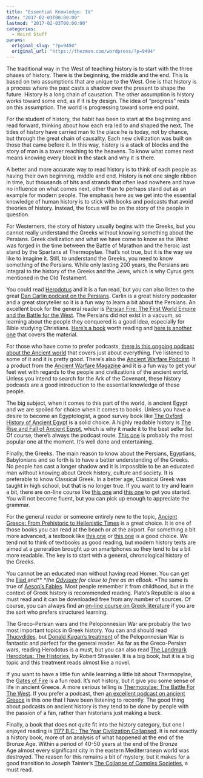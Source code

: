 ```yaml
---
title: "Essential Knowledge: IV"
date: "2017-02-03T00:00:00"
lastmod: "2017-02-03T00:00:00"
categories:
  - Weird Stuff
params:
  original_slug: "?p=9494"
  original_url: "https://thezman.com/wordpress/?p=9494"
---
```


The traditional way in the West of teaching history is to start with the
three phases of history. There is the beginning, the middle and the end.
This is based on two assumptions that are unique to the West. One is
that history is a process where the past casts a shadow over the present
to shape the future. History is a long chain of causation. The other
assumption is history works toward some end, as if it is by design. The
idea of “progress” rests on this assumption. The world is progressing
toward some end point.

For the student of history, the habit has been to start at the beginning
and read forward, thinking about how each era led to and shaped the
next. The tides of history have carried man to the place he is today,
not by chance, but through the great chain of causality. Each new
civilization was built on those that came before it. In this way,
history is a stack of blocks and the story of man is a tower reaching to
the heavens. To know what comes next means knowing every block in the
stack and why it is there.

A better and more accurate way to read history is to think of each
people as having their own beginning, middle and end. History is not one
single ribbon in time, but thousands of bits and strands that often lead
nowhere and have no influence on what comes next, other than to perhaps
stand out as an example for modern people. The emphasis here as we get
into the essential knowledge of human history is to stick with books and
podcasts that avoid theories of history. Instead, the focus will be on
the story of the people in question.

For Westerners, the story of history usually begins with the Greeks, but
you cannot really understand the Greeks without knowing something about
the Persians. Greek civilization and what we have come to know as the
West was forged in the time between the Battle of Marathon and the
heroic last stand by the Spartans at Thermopylae. That’s not true, but
it is the way we like to imagine it. Still, to understand the Greeks,
you need to know something of the Persians. While only lasting 200
years, the Persians are integral to the history of the Greeks and the
Jews, which is why Cyrus gets mentioned in the Old Testament.

You could read <a
href="https://www.amazon.com/Histories-Oxford-Worlds-Classics/dp/0199535663/ref=pd_sim_14_2?_encoding=UTF8&amp;psc=1&amp;refRID=4VHFSFGY9K23KGQ8SA6W"
target="_blank">Herodotus</a> and it is a fun read, but you can also
listen to the great
<a href="http://www.dancarlin.com/hardcore-history-56-kings-of-kings/"
target="_blank">Dan Carlin podcast on the Persians</a>. Carlin is a
great history podcaster and a great storyteller so it is a fun way to
learn a bit about the Persians. An excellent book for the general reader
is <a
href="https://www.amazon.com/Persian-Fire-First-Empire-Battle/dp/0307279480/ref=sr_1_3?s=books&amp;ie=UTF8&amp;qid=1485959688&amp;sr=1-3&amp;keywords=achaemenid+empire"
target="_blank">Persian Fire: The First World Empire and the Battle for
the West</a>. The Persians did not exist in a vacuum, so learning about
the people they conquered is a good idea, especially for Bible studying
Christians. <a
href="https://www.amazon.com/History-Ancient-Near-East-3000/dp/1405149116/ref=pd_sim_14_8?_encoding=UTF8&amp;psc=1&amp;refRID=2VWG324H6WXPV9Y3GZ5P"
target="_blank">Here’s a book</a> worth reading and <a
href="https://www.amazon.com/History-Babylonians-Assyrians-Stephen-Goodspeed/dp/1496183878/ref=sr_1_9?s=books&amp;ie=UTF8&amp;qid=1485872996&amp;sr=1-9&amp;keywords=mesopotamia"
target="_blank">here is another one</a> that covers the material.

For those who have come to prefer podcasts,
<a href="http://ancientworldpodcast.blogspot.com/" target="_blank">there
is this ongoing podcast about the Ancient world</a> that covers just
about everything. I’ve listened to some of it and it is pretty good.
There’s also the <a
href="https://itunes.apple.com/us/podcast/ancient-warfare-magazine/id274583068?mt=2"
target="_blank">Ancient Warfare Podcast</a>. It a product from the
<a href="https://www.karwansaraypublishers.com/pw/ancient-warfare/"
target="_blank">Ancient Warfare Magazine</a> and it is a fun way to get
your feet wet with regards to the people and civilizations of the
ancient world. Unless you intend to search for the Ark of the Covenant,
these history podcasts are a good introduction to the essential
knowledge of these people.

The big subject, when it comes to this part of the world, is ancient
Egypt and we are spoiled for choice when it comes to books. Unless you
have a desire to become an Egyptologist, a good survey book like <a
href="https://www.amazon.com/Oxford-History-Ancient-Egypt/dp/0192804588/ref=sr_1_5?s=books&amp;ie=UTF8&amp;qid=1486043756&amp;sr=1-5&amp;keywords=ancient+egypt"
target="_blank">The Oxford History of Ancient Egypt</a> is a solid
choice. A highly readable history is <a
href="https://www.amazon.com/Rise-Fall-Ancient-Egypt/dp/0553384902/ref=sr_1_3?s=books&amp;ie=UTF8&amp;qid=1486044132&amp;sr=1-3&amp;keywords=ancient+egypt"
target="_blank">The Rise and Fall of Ancient Egypt</a>, which is why it
made it to the best seller list. Of course, there’s always the podcast
route.
<a href="https://egyptianhistorypodcast.com/" target="_blank">This
one</a> is probably the most popular one at the moment. It’s well done
and entertaining.

Finally, the Greeks. The main reason to know about the Persians,
Egyptians, Babylonians and so forth is to have a better understanding of
the Greeks. No people has cast a longer shadow and it is impossible to
be an educated man without knowing about Greek history, culture and
society. It is preferable to know Classical Greek. In a better age,
Classical Greek was taught in high school, but that is no longer true.
If you want to try and learn a bit, there are on-line course like
<a href="http://www.ancientgreekonline.com/" target="_blank">this
one</a> and
<a href="https://lrc.la.utexas.edu/eieol/grkol/00" target="_blank">this
one</a> to get you started. You will not become fluent, but you can pick
up enough to appreciate the grammar.

For the general reader or someone entirely new to the topic, <a
href="https://www.amazon.com/Ancient-Greece-Prehistoric-Hellenistic-Second/dp/0300160054/ref=sr_1_1?s=books&amp;ie=UTF8&amp;qid=1486045290&amp;sr=1-1&amp;keywords=ancient+greece"
target="_blank">Ancient Greece: From Prehistoric to Hellenistic
Times</a> is a great choice. It is one of those books you can read at
the beach or at the airport. For something a bit more advanced, a
textbook like <a
href="https://www.amazon.com/History-Classical-Greek-World-478/dp/1405192860/ref=pd_bxgy_14_img_2?_encoding=UTF8&amp;psc=1&amp;refRID=H8ETBB749BWEA5N05SZ2"
target="_blank">this one</a> or <a
href="https://www.amazon.com/History-Hellenistic-World-Blackwell-Ancient/dp/0631233881/ref=pd_sim_14_6?_encoding=UTF8&amp;psc=1&amp;refRID=FNK7R2G0697YHENY8BC6"
target="_blank">this one</a> is a good choice. We tend not to think of
textbooks as good reading, but modern history texts are aimed at a
generation brought up on smartphones so they tend to be a bit more
readable. The key is to start with a general, chronological history of
the Greeks.

You cannot be an educated man without having read Homer. You can get the
<a
href="https://www.amazon.com/Iliad-Homer/dp/0140275363/ref=sr_1_1?ie=UTF8&amp;qid=1481863086&amp;sr=8-1&amp;keywords=iliad+fagles"
target="_blank">Iliad </a>and** **the <a
href="https://www.amazon.com/Odyssey-Homer/dp/0140268863/ref=sr_1_1?ie=UTF8&amp;qid=1481863179&amp;sr=8-1&amp;keywords=odyssey+fagles"
target="_blank">Odyssey</a> for close to free as an eBook.* *The same is
true of <a
href="https://www.amazon.com/Aesops-Fables-Oxford-Worlds-Classics/dp/0199540756/ref=sr_1_1?s=books&amp;ie=UTF8&amp;qid=1482006912&amp;sr=1-1&amp;keywords=aesop+oxford"
target="_blank">Aesop’s Fables</a>. Most people remember it from
childhood, but in the context of Greek history is recommended reading.
Plato’s Republic is also a must read and it can be downloaded free from
any number of sources. Of course, you can always find an <a
href="http://www.thegreatcourses.com/courses/masterpieces-of-ancient-greek-literature.html"
target="_blank">on-line course on Greek literature</a> if you are the
sort who prefers structured learning.

The Greco-Persian wars and the Peloponnesian War are probably the two
most important topics in Greek history. You can and should read <a
href="https://www.amazon.com/History-Peloponnesian-War-Thucydides/dp/0140440399/ref=sr_1_1?s=books&amp;ie=UTF8&amp;qid=1486063015&amp;sr=1-1&amp;keywords=peloponnesian+war"
target="_blank">Thucydides</a>, but <a
href="https://www.amazon.com/Peloponnesian-War-Donald-Kagan/dp/0142004375/ref=sr_1_2?s=books&amp;ie=UTF8&amp;qid=1486063015&amp;sr=1-2&amp;keywords=peloponnesian+war"
target="_blank">Donald Kagan’s treatment</a> of the Peloponnesian War is
fantastic and perfect for the general reader. As far as the
Greco-Persian wars, reading Herodotus is a must, but you can also
read <a
href="https://www.amazon.com/Landmark-Herodotus-Histories-Robert-Strassler/dp/1400031141/ref=sr_1_4?s=books&amp;ie=UTF8&amp;qid=1486063121&amp;sr=1-4&amp;keywords=Greco-Persian+wars"
target="_blank">The Landmark Herodotus: The Histories</a>, by Robert
Strassler. It is a big book, but it is a big topic and this treatment
reads almost like a novel.

If you want to have a little fun while learning a little bit about
Thermopylae, the <a
href="https://www.amazon.com/Gates-Fire-Novel-Battle-Thermopylae/dp/055338368X/ref=tmm_pap_swatch_0?_encoding=UTF8&amp;qid=&amp;sr="
target="_blank">Gates of Fire</a> is a fun read. It’s not history, but
it give you some sense of life in ancient Greece. A more serious telling
is <a
href="https://www.amazon.com/Thermopylae-Battle-West-Ernle-Bradford/dp/0306813602/ref=sr_1_1?s=books&amp;ie=UTF8&amp;qid=1486071535&amp;sr=1-1&amp;keywords=Thermopylae"
target="_blank">Thermopylae: The Battle For The West</a>. If you prefer
a podcast, then <a
href="http://www.thehistoryofancientgreece.com/2016/04/hello-im-ryan-stitt-and-welcome-to.html"
target="_blank">an excellent podcast on ancient Greece</a> is this one
that I have been listening to recently. The good thing about podcasts on
ancient history is they tend to be done by people with the passion of a
fan, rather than historians just making a buck.

Finally, a book that does not quite fit into the history category, but
one I enjoyed reading is <a
href="https://www.amazon.com/1177-B-C-Civilization-Collapsed-Turning/dp/0691168385/ref=sr_1_1?s=books&amp;ie=UTF8&amp;qid=1486071852&amp;sr=1-1&amp;keywords=bronze+age+collapse"
target="_blank">1177 B.C.: The Year Civilization Collapsed</a>. It is
not exactly a history book, more of an analysis of what happened at the
end of the Bronze Age. Within a period of 40-50 years at the end of the
Bronze Age almost every significant city in the eastern Mediterranean
world was destroyed. The reason for this remains a bit of mystery, but
it makes for a good transition to Joseph Tainter’s <a
href="https://www.amazon.com/Collapse-Complex-Societies-Studies-Archaeology/dp/052138673X"
target="_blank">The Collapse of Complex Societies</a>, a must read.
